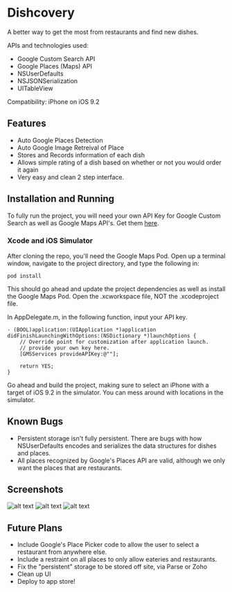 # Dishcovery
A better way to get the most from restaurants and find new dishes.

APIs and technologies used: 

* Google Custom Search API
* Google Places (Maps) API
* NSUserDefaults
* NSJSONSerialization
* UITableView

Compatibility: iPhone on iOS 9.2

## Features 
* Auto Google Places Detection
* Auto Google Image Retreival of Place
* Stores and Records information of each dish
* Allows simple rating of a dish based on whether or not you would order it again
* Very easy and clean 2 step interface.

## Installation and Running

To fully run the project, you will need your own API Key for Google Custom Search as well as Google Maps API's. Get them [here](https://www.developers.google.com).

### Xcode and iOS Simulator
After cloning the repo, you'll need the Google Maps Pod. Open up a terminal window, navigate to the project directory, and type the following in: 
```
pod install 
```

This should go ahead and update the project dependencies as well as install the Google Maps Pod. 
Open the .xcworkspace file, NOT the .xcodeproject file. 

In AppDelegate.m, in the following function, input your API key. 

```
- (BOOL)application:(UIApplication *)application didFinishLaunchingWithOptions:(NSDictionary *)launchOptions {
    // Override point for customization after application launch.
    // provide your own key here.
    [GMSServices provideAPIKey:@""];
    
    return YES;
}
```
Go ahead and build the project, making sure to select an iPhone with a target of iOS 9.2 in the simulator. You can mess around with locations in the simulator. 

## Known Bugs
* Persistent storage isn't fully persistent. There are bugs with how NSUserDefaults encodes and serializes the data structures for dishes and places. 
* All places recognized by Google's Places API are valid, although we only want the places that are restaurants. 

## Screenshots 
![alt text](https://www.dropbox.com/s/2da35xysxufsi4c/Screen%20Shot%202015-12-29%20at%2010.09.17%20PM.png?dl=1)
![alt text](https://www.dropbox.com/s/ll8whiqgaed8kr5/Screen%20Shot%202015-12-29%20at%2010.09.24%20PM.png?dl=1) 
![alt text](https://www.dropbox.com/s/5oqhp1lcv68jamg/Screen%20Shot%202015-12-29%20at%2010.10.37%20PM.png?dl=1)

## Future Plans
* Include Google's Place Picker code to allow the user to select a restaurant from anywhere else. 
* Include a restraint on all places to only allow eateries and restaurants.
* Fix the "persistent" storage to be stored off site, via Parse or Zoho
* Clean up UI 
* Deploy to app store! 



